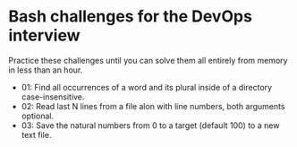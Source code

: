# Bash challenges for the DevOps interview
Practice these challenges until you can solve them all entirely from memory in less than an hour.
* 01: Find all occurrences of a word and its plural inside of a directory case-insensitive. 
* 02: Read last N lines from a file alon with line numbers, both arguments optional.
* 03: Save the natural numbers from 0 to a target (default 100) to a new text file. 
